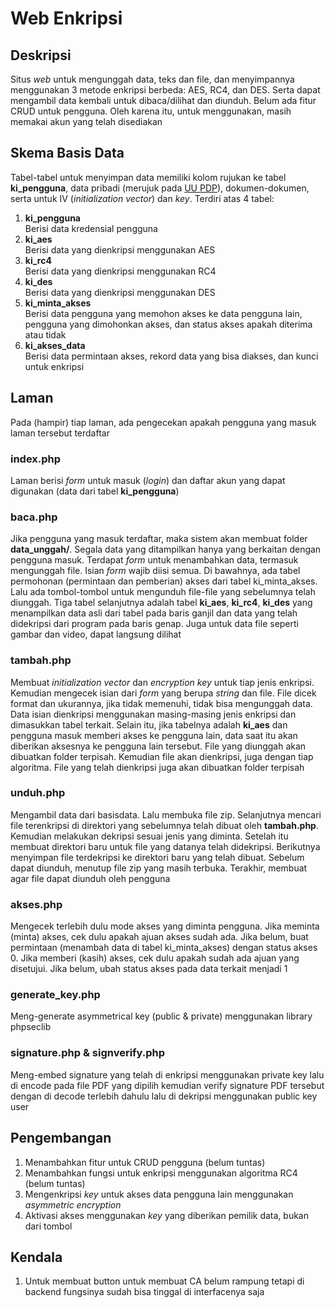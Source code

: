 # Web Enkripsi

## Deskripsi
Situs _web_ untuk mengunggah data, teks dan file, dan menyimpannya menggunakan 3 metode enkripsi berbeda: AES, RC4, dan DES. Serta dapat mengambil data kembali untuk dibaca/dilihat dan diunduh. Belum ada fitur CRUD untuk pengguna. Oleh karena itu, untuk menggunakan, masih memakai akun yang telah disediakan

## Skema Basis Data
Tabel-tabel untuk menyimpan data memiliki kolom rujukan ke tabel **ki_pengguna**, data pribadi (merujuk pada [UU PDP](https://peraturan.bpk.go.id/Details/229798/uu-no-27-tahun-2022)), dokumen-dokumen, serta untuk IV (_initialization vector_) dan _key_. Terdiri atas 4 tabel: <br />
1. **ki_pengguna** <br />
    Berisi data kredensial pengguna <br />
2. **ki_aes** <br />
    Berisi data yang dienkripsi menggunakan AES <br />
3. **ki_rc4** <br />
    Berisi data yang dienkripsi menggunakan RC4 <br />
4. **ki_des** <br />
    Berisi data yang dienkripsi menggunakan DES <br />
5. **ki_minta_akses** <br />
    Berisi data pengguna yang memohon akses ke data pengguna lain, pengguna yang dimohonkan akses, dan status akses apakah diterima atau tidak <br />
6. **ki_akses_data** <br />
    Berisi data permintaan akses, rekord data yang bisa diakses, dan kunci untuk enkripsi

## Laman
Pada (hampir) tiap laman, ada pengecekan apakah pengguna yang masuk laman tersebut terdaftar

### index.php
Laman berisi _form_ untuk masuk (_login_) dan daftar akun yang dapat digunakan (data dari tabel **ki_pengguna**)

### baca.php
Jika pengguna yang masuk terdaftar, maka sistem akan membuat folder **data_unggah/**. Segala data yang ditampilkan hanya yang berkaitan dengan pengguna masuk. Terdapat _form_ untuk menambahkan data, termasuk mengunggah file. Isian _form_ wajib diisi semua. Di bawahnya, ada tabel permohonan (permintaan dan pemberian) akses dari tabel ki_minta_akses. Lalu ada tombol-tombol untuk mengunduh file-file yang sebelumnya telah diunggah. Tiga tabel selanjutnya adalah tabel **ki_aes**, **ki_rc4**, **ki_des** yang menampilkan data asli dari tabel pada baris ganjil dan data yang telah didekripsi dari program pada baris genap. Juga untuk data file seperti gambar dan video, dapat langsung dilihat

### tambah.php
Membuat _initialization vector_ dan _encryption key_ untuk tiap jenis enkripsi. Kemudian mengecek isian dari _form_ yang berupa _string_ dan file. File dicek format dan ukurannya, jika tidak memenuhi, tidak bisa mengunggah data. Data isian dienkripsi menggunakan masing-masing jenis enkripsi dan dimasukkan tabel terkait. Selain itu, jika tabelnya adalah **ki_aes** dan pengguna masuk memberi akses ke pengguna lain, data saat itu akan diberikan aksesnya ke pengguna lain tersebut. File yang diunggah akan dibuatkan folder terpisah. Kemudian file akan dienkripsi, juga dengan tiap algoritma. File yang telah dienkripsi juga akan dibuatkan folder terpisah

### unduh.php
Mengambil data dari basisdata. Lalu membuka file zip. Selanjutnya mencari file terenkripsi di direktori yang sebelumnya telah dibuat oleh **tambah.php**. Kemudian melakukan dekripsi sesuai jenis yang diminta. Setelah itu membuat direktori baru untuk file yang datanya telah didekripsi. Berikutnya menyimpan file terdekripsi ke direktori baru yang telah dibuat. Sebelum dapat diunduh, menutup file zip yang masih terbuka. Terakhir, membuat agar file dapat diunduh oleh pengguna

### akses.php
Mengecek terlebih dulu mode akses yang diminta pengguna. Jika meminta (minta) akses, cek dulu apakah ajuan akses sudah ada. Jika belum, buat permintaan (menambah data di tabel ki_minta_akses) dengan status akses 0. Jika memberi (kasih) akses, cek dulu apakah sudah ada ajuan yang disetujui. Jika belum, ubah status akses pada data terkait menjadi 1

### generate_key.php
Meng-generate asymmetrical key (public & private) menggunakan library phpseclib

### signature.php & signverify.php
Meng-embed signature yang telah di enkripsi menggunakan private key lalu di encode pada file PDF yang dipilih kemudian verify signature PDF tersebut dengan di decode terlebih dahulu lalu di dekripsi menggunakan public key user

## Pengembangan
1. Menambahkan fitur untuk CRUD pengguna (belum tuntas)
2. Menambahkan fungsi untuk enkripsi menggunakan algoritma RC4 (belum tuntas)
3. Mengenkripsi _key_ untuk akses data pengguna lain menggunakan _asymmetric encryption_ 
4. Aktivasi akses menggunakan _key_ yang diberikan pemilik data, bukan dari tombol

## Kendala
1. Untuk membuat button untuk membuat CA belum rampung tetapi di backend fungsinya sudah bisa tinggal di interfacenya saja
